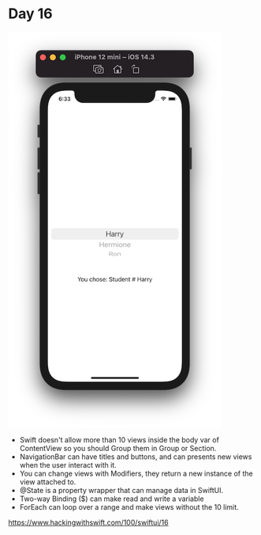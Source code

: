 # Day 16

![Day 16](Screenshot/day16.png)

- Swift doesn't allow more than 10 views inside the body var of ContentView so you should Group them in Group or Section.
- NavigationBar can have titles and buttons, and can presents new views when the user interact with it.
- You can change views with Modifiers, they return a new instance of the view attached to.
- @State is a property wrapper that can manage data in SwiftUI.
- Two-way Binding ($) can make read and write a variable
- ForEach can loop over a range and make views without the 10 limit.


https://www.hackingwithswift.com/100/swiftui/16